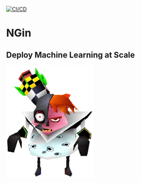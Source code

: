 [![CI/CD](https://github.com/JeremyCurmi/NGin/actions/workflows/main.yml/badge.svg)](https://github.com/JeremyCurmi/NGin/actions/workflows/main.yml)
# NGin
## Deploy Machine Learning at Scale
![project image](misc/pic.jpg)
